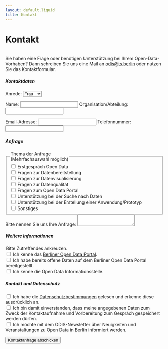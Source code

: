 ```yaml
---
layout: default.liquid
title: Kontakt
---
```


# Kontakt
<br>
Sie haben eine Frage oder benötigen Unterstützung bei Ihrem Open-Data-Vorhaben? Dann schreiben Sie uns eine Mail an <a href="mailto:odis@ts.berlin">odis@ts.berlin</a> oder nutzen Sie das Kontaktformular.

<div class="pt-4">
	<form name="contact" method="POST" data-netlify="true">
    <div>
      <h5 class="pt-4 pb-2">Kontaktdaten</h5>
			<label for="Anrede">Anrede:</label>
			<select name="anrede" id="anrede">
				<option value="Frau">Frau</option>
				<option value="Herr">Herr</option>
				<option value="Divers">Divers</option>
			</select>
      <p>
        <label>Name: <input type="text" name="name"/></label>
			  <label>Organisation/Abteilung: <input type="text" name="organisation"/></label>
      </p>
			<p>
        <label>Email-Adresse: <input type="email" name="email"/></label>
			  <label>Telefonnummer: <input type="tel" id="phone" name="phone" pattern="[+]{1}[0-9]{11,14}" required></label>
      </p>
    </div>
		<div>
		  <h5>Anfrage</h5>
		  <fieldset>
        <legend>Thema der Anfrage <br>
          (Mehrfachauswahl möglich)</legend>
        <div>
          <input type="checkbox" id="erstgespräch" name="source" value="erstgespräch">
          <label for="Erstgespräch">Erstgespräch Open Data</label>
        </div>
        <div>
          <input type="checkbox" id="bereitstellung" name="source" value="bereitstellung">
          <label for="bereitstellung">Fragen zur Datenbereitstellung</label>
        </div>
        <div>
          <input type="checkbox" id="visualisierung" name="source" value="visualisierung">
          <label for="visualisierung">Fragen zur Datenvisualisierung</label>
        </div>
        <div>
          <input type="checkbox" id="datenquali" name="source" value="datenquali">
          <label for="datenquali">Fragen zur Datenqualität</label>
        </div>
        <div>
          <input type="checkbox" id="od-portal" name="source" value="od-portal">
          <label for="od-portal">Fragen zum Open Data Portal</label>
        </div>
        <div>
          <input type="checkbox" id="datensuche" name="source" value="datensuche">
          <label for="datensuche">Unterstützung bei der Suche nach Daten</label>
        </div>
        <div>
          <input type="checkbox" id="prototyp" name="source" value="prototyp">
          <label for="prototyp">Unterstützung bei der Erstellung einer Anwendung/Prototyp</label>
        </div>
        <div>
          <input type="checkbox" id="sonstiges" name="source" value="sonstiges">
          <label for="sonstiges">Sonstiges</label>
        </div>
      </fieldset>
      <label>Bitte nennen Sie uns Ihre Anfrage: <textarea name="message"></textarea></label>
    </div>
    <div>
      <h5>Weitere Informationen</h5> 
      <legend>Bitte Zutreffendes ankreuzen.</legend>
      <div>
        <input type="checkbox" id="kenne-portal" name="source" value="kenne-portal">
        <label for="kenne-portal">Ich kenne das <a href="https://www.daten.berlin.de">Berliner Open Data Portal</a>.</label>
      </div>
      <div>
        <input type="checkbox" id="bereitgestellt" name="source" value="bereitsgestellt">
        <label for="kenne-portal">Ich habe bereits offene Daten auf dem Berliner Open Data Portal bereitgestellt.</label>
      </div>
      <div>
        <input type="checkbox" id=kenne-odis" name="source" value="kenne-odis">
        <label for="kenne-portal">Ich kenne die Open Data Informationsstelle.</label>
      </div>
    </div>
    <p>
      <h5>Kontakt und Datenschutz</h5>
      <div>
        <input type="checkbox" id="DSV" name="source" value="DSV">
        <label for="DSV"> Ich habe die <a href="https://www.technologiestiftung-berlin.de/datenschutz">Datenschutzbestimmungen</a> gelesen und erkenne diese ausdrücklich an.
        </label>
      </div>
      <div>
        <input type="checkbox" id="speicherung" name="source" value="speicherung">
        <label for="speicherung"> Ich bin damit einverstanden, dass meine angegebenen Daten zum Zweck
            der Kontaktaufnahme und Vorbereitung zum Gespräch gespeichert werden dürfen.
        </label>
      </div>
      <div>
        <input type="checkbox" id="newsletter" name="source" value="newsletter">
        <label for="newsletter"> Ich möchte mit dem ODIS-Newsletter über 
             Neuigkeiten und Veranstaltungen zu Open Data in Berlin informiert werden.
        </label>
      </div>
    </p>
    <p>
      <button type="submit">Kontaktanfrage abschicken</button>
    </p>
  </form>
</div>

